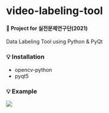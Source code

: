 # video-labeling-tool
#### 📃 Project for 실전문제연구단(2021)
Data Labeling Tool using Python &amp; PyQt

### 💡 Installation
- opencv-python
- pyqt5  

### 💡 Example
<img src="https://user-images.githubusercontent.com/82197800/173123203-01e0c118-8e14-4aa2-b04a-b30d1592f751.png">
